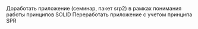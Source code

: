 Доработать приложение (семинар, пакет srp2) в рамках понимания работы принципов SOLID
Переработать приложение с учетом принципа SPR
